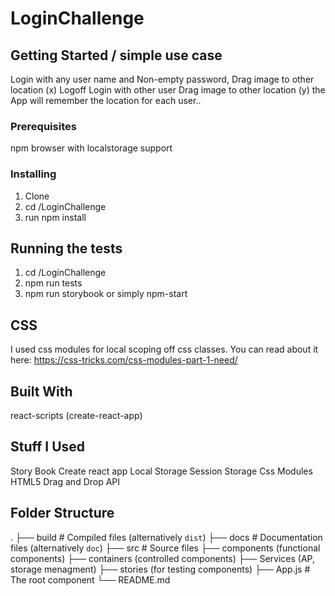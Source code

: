 
# LoginChallenge

## Getting Started / simple use case

Login with any user name and Non-empty password,
Drag image to other location (x)
Logoff
Login with other user
Drag image to other location (y)
the App will remember the location for each user..

### Prerequisites

npm
browser with localstorage support

### Installing

1. Clone
2. cd /LoginChallenge
3. run npm install 

## Running the tests

1. cd /LoginChallenge
2. npm run tests
3. npm run storybook or simply npm-start

## CSS

I used css modules for local scoping off css classes.
You can read about it here:
https://css-tricks.com/css-modules-part-1-need/

## Built With
react-scripts (create-react-app)


## Stuff I Used
Story Book
Create react app
Local Storage
Session Storage
Css Modules
HTML5 Drag and Drop API


## Folder Structure
.
├── build                   # Compiled files (alternatively `dist`)
├── docs                    # Documentation files (alternatively `doc`)
├── src                     # Source files 
  ├── components (functional components)
  ├── containers (controlled components)
  ├── Services (AP, storage menagment)
  ├── stories (for testing components)
├── App.js                    # The root component
└── README.md








